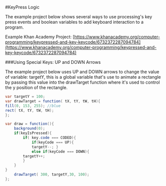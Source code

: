 #KeyPress Logic

The example project below shows several ways to use processing's key press events and boolean variables to add keyboard interaction to a program.

Example Khan Academy Project:
[https://www.khanacademy.org/computer-programming/keypressed-and-key-keycode/6732372287094784](https://www.khanacademy.org/computer-programming/keypressed-and-key-keycode/6732372287094784)


###Using Special Keys:  UP and DOWN Arrows

The example project below uses UP and DOWN arrows to change the value of variable: targetY, this is a global variable that's use to animate a rectangle by passing this value into the drawTarget function where it's used to control the y position of the rectangle.

```java
var targetY = 100;
var drawTarget = function( tX, tY, tW, tH){
fill(0, 153, 255); //blue
rect( tX, tY, tW, tH);
};

var draw = function(){
    background(0);
    if(keyIsPressed){ 
        if( key.code === CODED){ 
            if(keyCode === UP){ 
            targetY--; } 
            else if(keyCode === DOWN){ 
        targetY++; 
        } 
    } 
}
    drawTarget( 300, targetY,30, 100);
};
```


